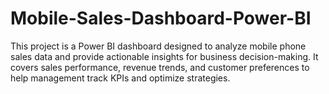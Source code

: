 # Mobile-Sales-Dashboard-Power-BI
This project is a Power BI dashboard designed to analyze mobile phone sales data and provide actionable insights for business decision-making. It covers sales performance, revenue trends, and customer preferences to help management track KPIs and optimize strategies.
